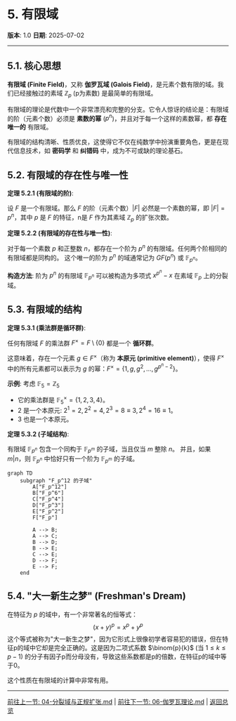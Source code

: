 # 5. 有限域

**版本**: 1.0
**日期**: 2025-07-02

---

## 5.1. 核心思想

**有限域 (Finite Field)**，又称 **伽罗瓦域 (Galois Field)**，是元素个数有限的域。我们已经接触过的素域 $\mathbb{Z}_p$ (p为素数) 是最简单的有限域。

有限域的理论是代数中一个非常漂亮和完整的分支。它令人惊讶的结论是：有限域的阶（元素个数）必须是 **素数的幂** ($p^n$)，并且对于每一个这样的素数幂，都 **存在唯一的** 有限域。

有限域的结构清晰、性质优良，这使得它不仅在纯数学中扮演重要角色，更是在现代信息技术，如 **密码学** 和 **纠错码** 中，成为不可或缺的理论基石。

## 5.2. 有限域的存在性与唯一性

**定理 5.2.1 (有限域的阶)**:

设 $F$ 是一个有限域。那么 $F$ 的阶（元素个数）$|F|$ 必然是一个素数的幂，即 $|F|=p^n$，其中 $p$ 是 $F$ 的特征，n是 $F$ 作为其素域 $\mathbb{Z}_p$ 的扩张次数。

**定理 5.2.2 (有限域的存在性与唯一性)**:

对于每一个素数 $p$ 和正整数 $n$，都存在一个阶为 $p^n$ 的有限域。任何两个阶相同的有限域都是同构的。
这个唯一的阶为 $p^n$ 的域通常记为 $GF(p^n)$ 或 $\mathbb{F}_{p^n}$。

**构造方法**:
阶为 $p^n$ 的有限域 $\mathbb{F}_{p^n}$ 可以被构造为多项式 $x^{p^n} - x$ 在素域 $\mathbb{F}_p$ 上的分裂域。

## 5.3. 有限域的结构

**定理 5.3.1 (乘法群是循环群)**:

任何有限域 $F$ 的乘法群 $F^\times = F \setminus \{0\}$ 都是一个 **循环群**。

这意味着，存在一个元素 $g \in F^\times$（称为 **本原元 (primitive element)**），使得 $F^\times$ 中的所有元素都可以表示为 $g$ 的幂：$F^\times = \{1, g, g^2, \dots, g^{p^n-2}\}$。

**示例**: 考虑 $\mathbb{F}_5 = \mathbb{Z}_5$

* 它的乘法群是 $\mathbb{F}_5^\times = \{1, 2, 3, 4\}$。
* 2 是一个本原元: $2^1=2, 2^2=4, 2^3=8\equiv3, 2^4=16\equiv1$。
* 3 也是一个本原元。

**定理 5.3.2 (子域结构)**:

有限域 $\mathbb{F}_{p^n}$ 包含一个同构于 $\mathbb{F}_{p^m}$ 的子域，当且仅当 $m$ 整除 $n$。
并且，如果 $m|n$，则 $\mathbb{F}_{p^n}$ 中恰好只有一个阶为 $\mathbb{F}_{p^m}$ 的子域。

```mermaid
graph TD
    subgraph "F_p^12 的子域"
        A["F_p^12"]
        B["F_p^6"]
        C["F_p^4"]
        D["F_p^3"]
        E["F_p^2"]
        F["F_p"]
    
        A --> B;
        A --> C;
        B --> D;
        B --> E;
        C --> E;
        D --> F;
        E --> F;
    end
```

## 5.4. "大一新生之梦" (Freshman's Dream)

在特征为 $p$ 的域中，有一个非常著名的恒等式：
$$
(x+y)^p = x^p + y^p
$$
这个等式被称为"大一新生之梦"，因为它形式上很像初学者容易犯的错误，但在特征p的域中它却是完全正确的。这是因为二项式系数 $\binom{p}{k}$ (当 $1 \le k \le p-1$) 的分子有因子p而分母没有，导致这些系数都是p的倍数，在特征p的域中等于0。

这个性质在有限域的计算中非常有用。

---
[前往上一节: 04-分裂域与正规扩张.md](./04-分裂域与正规扩张.md) | [前往下一节: 06-伽罗瓦理论.md](./06-伽罗瓦理论.md) | [返回总览](./00-域论总览.md)
